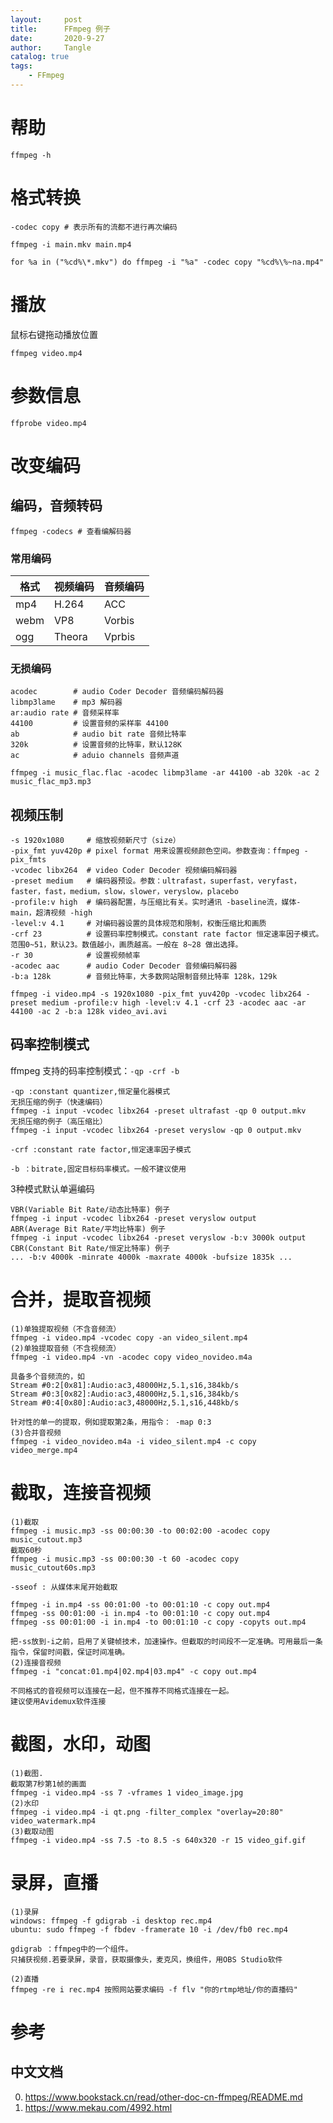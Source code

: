 ```yaml
---
layout:     post
title:      FFmpeg 例子
date:       2020-9-27
author:     Tangle
catalog: true
tags:
    - FFmpeg
---
```


# 帮助

```
ffmpeg -h
```

# 格式转换

```
-codec copy # 表示所有的流都不进行再次编码
```

```
ffmpeg -i main.mkv main.mp4

for %a in ("%cd%\*.mkv") do ffmpeg -i "%a" -codec copy "%cd%\%~na.mp4"

```

# 播放

鼠标右键拖动播放位置

```
ffmpeg video.mp4
```

# 参数信息

```
ffprobe video.mp4
```

# 改变编码

## 编码，音频转码

```
ffmpeg -codecs # 查看编解码器
```

### 常用编码

| 格式 | 视频编码 | 音频编码 |
| ---- | -------- | -------- |
| mp4  | H.264    | ACC      |
| webm | VP8      | Vorbis   |
| ogg  | Theora   | Vprbis   |

### 无损编码

```
acodec        # audio Coder Decoder 音频编码解码器
libmp3lame    # mp3 解码器
ar:audio rate # 音频采样率
44100         # 设置音频的采样率 44100
ab            # audio bit rate 音频比特率
320k          # 设置音频的比特率，默认128K
ac            # aduio channels 音频声道
```

```
ffmpeg -i music_flac.flac -acodec libmp3lame -ar 44100 -ab 320k -ac 2 music_flac_mp3.mp3
```

## 视频压制

```
-s 1920x1080     # 缩放视频新尺寸（size）
-pix_fmt yuv420p # pixel format 用来设置视频颜色空间。参数查询：ffmpeg -pix_fmts
-vcodec libx264  # video Coder Decoder 视频编码解码器
-preset medium   # 编码器预设。参数：ultrafast，superfast，veryfast，faster，fast，medium，slow，slower，veryslow，placebo
-profile:v high  # 编码器配置，与压缩比有关。实时通讯 -baseline流，媒体-main，超清视频 -high
-level:v 4.1     # 对编码器设置的具体规范和限制，权衡压缩比和画质
-crf 23          # 设置码率控制模式。constant rate factor 恒定速率因子模式。范围0~51，默认23。数值越小，画质越高。一般在 8~28 做出选择。
-r 30            # 设置视频帧率
-acodec aac      # audio Coder Decoder 音频编码解码器
-b:a 128k        # 音频比特率，大多数网站限制音频比特率 128k，129k
```

```
ffmpeg -i video.mp4 -s 1920x1080 -pix_fmt yuv420p -vcodec libx264 -preset medium -profile:v high -level:v 4.1 -crf 23 -acodec aac -ar 44100 -ac 2 -b:a 128k video_avi.avi
```

## 码率控制模式

ffmpeg 支持的码率控制模式：`-qp -crf -b`

```
-qp :constant quantizer,恒定量化器模式
无损压缩的例子（快速编码）
ffmpeg -i input -vcodec libx264 -preset ultrafast -qp 0 output.mkv
无损压缩的例子（高压缩比）
ffmpeg -i input -vcodec libx264 -preset veryslow -qp 0 output.mkv
```

```
-crf :constant rate factor,恒定速率因子模式
```

```
-b ：bitrate,固定目标码率模式。一般不建议使用
```

3种模式默认单遍编码

```
VBR(Variable Bit Rate/动态比特率) 例子
ffmpeg -i input -vcodec libx264 -preset veryslow output
ABR(Average Bit Rate/平均比特率) 例子
ffmpeg -i input -vcodec libx264 -preset veryslow -b:v 3000k output
CBR(Constant Bit Rate/恒定比特率) 例子
... -b:v 4000k -minrate 4000k -maxrate 4000k -bufsize 1835k ...
```

# 合并，提取音视频

```
(1)单独提取视频（不含音频流）
ffmpeg -i video.mp4 -vcodec copy -an video_silent.mp4
(2)单独提取音频（不含视频流）
ffmpeg -i video.mp4 -vn -acodec copy video_novideo.m4a

具备多个音频流的，如
Stream #0:2[0x81]:Audio:ac3,48000Hz,5.1,s16,384kb/s
Stream #0:3[0x82]:Audio:ac3,48000Hz,5.1,s16,384kb/s
Stream #0:4[0x80]:Audio:ac3,48000Hz,5.1,s16,448kb/s

针对性的单一的提取，例如提取第2条，用指令： -map 0:3
(3)合并音视频
ffmpeg -i video_novideo.m4a -i video_silent.mp4 -c copy video_merge.mp4
```

# 截取，连接音视频

```
(1)截取
ffmpeg -i music.mp3 -ss 00:00:30 -to 00:02:00 -acodec copy music_cutout.mp3
截取60秒
ffmpeg -i music.mp3 -ss 00:00:30 -t 60 -acodec copy music_cutout60s.mp3

-sseof : 从媒体末尾开始截取

ffmpeg -i in.mp4 -ss 00:01:00 -to 00:01:10 -c copy out.mp4
ffmpeg -ss 00:01:00 -i in.mp4 -to 00:01:10 -c copy out.mp4
ffmpeg -ss 00:01:00 -i in.mp4 -to 00:01:10 -c copy -copyts out.mp4

把-ss放到-i之前，启用了关键帧技术，加速操作。但截取的时间段不一定准确。可用最后一条指令，保留时间戳，保证时间准确。
(2)连接音视频
ffmpeg -i "concat:01.mp4|02.mp4|03.mp4" -c copy out.mp4

不同格式的音视频可以连接在一起，但不推荐不同格式连接在一起。
建议使用Avidemux软件连接
```

# 截图，水印，动图

```
(1)截图.
截取第7秒第1帧的画面
ffmpeg -i video.mp4 -ss 7 -vframes 1 video_image.jpg
(2)水印
ffmpeg -i video.mp4 -i qt.png -filter_complex "overlay=20:80" video_watermark.mp4
(3)截取动图
ffmpeg -i video.mp4 -ss 7.5 -to 8.5 -s 640x320 -r 15 video_gif.gif
```

# 录屏，直播

```
(1)录屏
windows: ffmpeg -f gdigrab -i desktop rec.mp4
ubuntu: sudo ffmpeg -f fbdev -framerate 10 -i /dev/fb0 rec.mp4

gdigrab ：ffmpeg中的一个组件。
只捕获视频.若要录屏，录音，获取摄像头，麦克风，换组件，用OBS Studio软件

(2)直播
ffmpeg -re i rec.mp4 按照网站要求编码 -f flv "你的rtmp地址/你的直播码"
```

# 参考

## 中文文档

0. <https://www.bookstack.cn/read/other-doc-cn-ffmpeg/README.md>
0. <https://www.mekau.com/4992.html>
